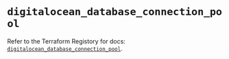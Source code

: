 # `digitalocean_database_connection_pool`

Refer to the Terraform Registory for docs: [`digitalocean_database_connection_pool`](https://registry.terraform.io/providers/digitalocean/digitalocean/2.28.1/docs/resources/database_connection_pool).
